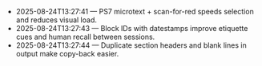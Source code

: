 <!-- status: stub; target: 150+ words -->
- 2025-08-24T13:27:41 — PS7 microtext + scan-for-red speeds selection and reduces visual load.
- 2025-08-24T13:27:43 — Block IDs with datestamps improve etiquette cues and human recall between sessions.
- 2025-08-24T13:27:44 — Duplicate section headers and blank lines in output make copy-back easier.


